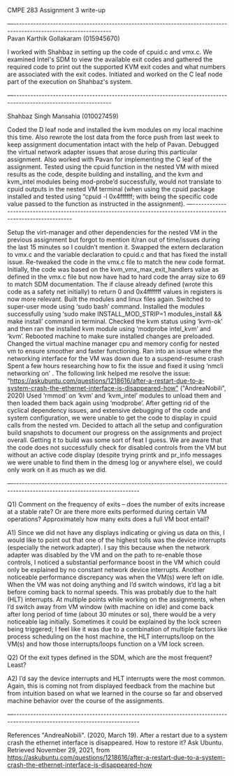 CMPE 283 Assignment 3 write-up

—-----------------------------------------------------------------------------------------------------------------<br/>
Pavan Karthik Gollakaram (015945670)

I worked with Shahbaz in setting up the code of cpuid.c and vmx.c. We examined Intel's SDM to view the available exit codes and gathered the required code to print out the supported KVM exit codes and what numbers are associated with the exit codes. Initiated and worked on the C leaf node part of the execution on Shahbaz's system.

—-----------------------------------------------------------------------------------------------------------------<br/>

Shahbaz Singh Mansahia (010027459)

Coded the D leaf node and installed the kvm modules on my local machine this time. Also rewrote the lost data from the force push from last week to keep assignment documentation intact with the help of Pavan. Debugged the virtual network adapter issues that arose during this particular assignment. Also worked with Pavan for implementing the C leaf of the assignment. Tested using the cpuid function in the nested VM with mixed results as the code, despite building and installing, and the kvm and kvm_intel modules being mod-probe’d successfully, would not translate to cpuid outputs in the nested VM terminal (when using the cpuid package installed and tested using “cpuid -l 0x4ffffff<leaf>; with <leaf> being the specific code value passed to the function as instructed in the assignment).
—-----------------------------------------------------------------------------------------------------------------<br/>

Setup the virt-manager and other dependencies for the nested VM in the previous assignment but forgot to mention it/ran out of time/issues during the last 15 minutes so I couldn’t mention it.
Swapped the extern declaration to vmx.c and the variable declaration to cpuid.c and that has fixed the install issue.
Re-tweaked the code in the vmx.c file to match the new code format. Initially, the code was based on the kvm_vmx_max_exit_handlers value as defined in the vmx.c file but now have had to hard code the array size to 69 to match SDM documentation.
The if clause already defined (wrote this code as a safety net initially) to return 0 and 0x4fffffff values in registers is now more relevant. 
Built the modules and linux files again.
Switched to super-user mode using ‘sudo bash’ command.
Installed the modules successfully using ‘sudo make INSTALL_MOD_STRIP=1 modules_install && make install’ command in terminal.
Checked the kvm status using ‘kvm-ok’ and then ran the installed kvm module using ‘modprobe intel_kvm’ and ‘kvm’.
Rebooted machine to make sure installed changes are preloaded.
Changed the virtual machine manager cpu and memory config for nested vm to ensure smoother and faster functioning.
Ran into an issue where the networking interface for the VM was down due to a suspend-resume crash
Spent a few hours researching how to fix the issue and fixed it using ‘nmcli networking on’ . The following link helped me resolve the issue: “https://askubuntu.com/questions/1218616/after-a-restart-due-to-a-system-crash-the-ethernet-interface-is-disappeared-how” ("AndreaNobili", 2020)
Used ‘rmmod’ on ‘kvm’ and ‘kvm_intel’ modules to unload them and then loaded them back again using ‘modprobe’.
After getting rid of the cyclical dependency issues, and extensive debugging of the code and system configuration, we were unable to get the code to display in cpuid calls from the nested vm.
Decided to attach all the setup and configuration build snapshots to document our progress on the assignments and project overall. Getting it to build was some sort of feat I guess. We are aware that the code does not successfully check for disabled controls from the VM but without an active code display (despite trying printk and pr_info messages we were unable to find them in the dmesg log or anywhere else), we could only work on it as much as we did.

—---------------------------------------------------------------------------------------------------------------------------<br/>

Q1) Comment on the frequency of exits – does the number of exits increase at a stable rate? Or are there more exits performed during certain VM operations? Approximately how many exits does a full VM boot entail? 

A1) Since we did not have any displays indicating or giving us data on this, I would like to point out that one of the highest tolls was the device interrupts (especially the network adapter). I say this because when the network adapter was disabled by the VM and on the path to re-enable those controls, I noticed a substantial performance boost in the VM which could only be explained by no constant network device interrupts. Another noticeable performance discrepancy was when the VM(s) were left on idle. When the VM was not doing anything and I’d switch windows, it’d lag a bit before coming back to normal speeds. This was probably due to the halt (HLT) interrupts. At multiple points while working on the assignments, when I’d switch away from VM window (with machine on idle) and come back after long period of time (about 30 minutes or so), there would be a very noticeable lag initially. Sometimes it could be explained by the lock screen being triggered; I feel like it was due to a combination of multiple factors like process scheduling on the host machine, the HLT interrupts/loop on the VM(s) and how those interrupts/loops function on a VM lock screen.

Q2) Of the exit types defined in the SDM, which are the most frequent? Least?

A2) I’d say the device interrupts and HLT interrupts were the most common. Again, this is coming not from displayed feedback from the machine but from intuition based on what we learned in the course so far and observed machine behavior over the course of the assignments.

—---------------------------------------------------------------------------------------------------------------------------<br/>


References
"AndreaNobili". (2020, March 19). After a restart due to a system crash the ethernet interface is disappeared. How to restore it? Ask Ubuntu. Retrieved November 29, 2021, from https://askubuntu.com/questions/1218616/after-a-restart-due-to-a-system-crash-the-ethernet-interface-is-disappeared-how


